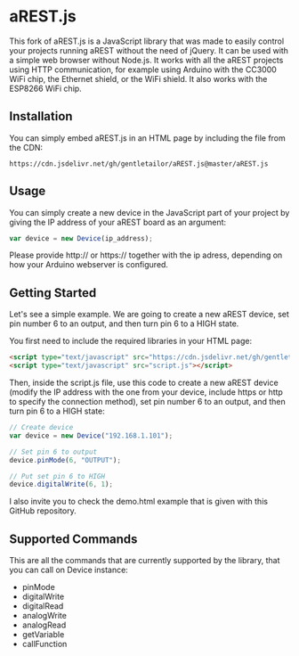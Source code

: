 # aREST.js

This fork of aREST.js is a JavaScript library that was made to easily control your projects running aREST without the need of jQuery. It can be used with a simple web browser without Node.js. It works with all the aREST projects using HTTP communication, for example using Arduino with the CC3000 WiFi chip, the Ethernet shield, or the WiFi shield. It also works with the ESP8266 WiFi chip.

## Installation

You can simply embed aREST.js in an HTML page by including the file from the CDN:

```shell
https://cdn.jsdelivr.net/gh/gentletailor/aREST.js@master/aREST.js
```

## Usage

You can simply create a new device in the JavaScript part of your project by giving the IP address of your aREST board as an argument:

```js
var device = new Device(ip_address);
```
Please provide http:// or https:// together with the ip adress, depending on how your Arduino webserver is configured.
## Getting Started

Let's see a simple example. We are going to create a new aREST device, set pin number 6 to an output, and then turn pin 6 to a HIGH state.

You first need to include the required libraries in your HTML page:

```html
<script type="text/javascript" src="https://cdn.jsdelivr.net/gh/gentletailor/aREST.js@master/aREST.js"></script>
<script type="text/javascript" src="script.js"></script>
```

Then, inside the script.js file, use this code to create a new aREST device (modify the IP address with the one from your device, include https or http to specify the connection method), set pin number 6 to an output, and then turn pin 6 to a HIGH state:

```js
// Create device
var device = new Device("192.168.1.101");

// Set pin 6 to output
device.pinMode(6, "OUTPUT");

// Put set pin 6 to HIGH
device.digitalWrite(6, 1);
```

I also invite you to check the demo.html example that is given with this GitHub repository.

## Supported Commands

This are all the commands that are currently supported by the library, that you can call on Device instance:

* pinMode
* digitalWrite
* digitalRead
* analogWrite
* analogRead
* getVariable
* callFunction 
